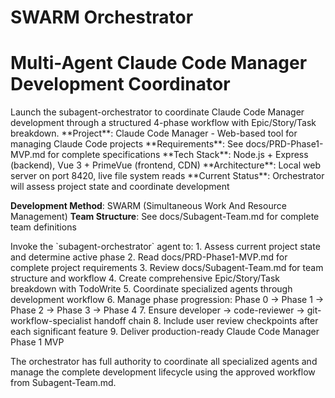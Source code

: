 # SWARM Orchestrator
# Multi-Agent Claude Code Manager Development Coordinator

<task>
Launch the subagent-orchestrator to coordinate Claude Code Manager development through a structured 4-phase workflow with Epic/Story/Task breakdown.
</task>

<context>
**Project**: Claude Code Manager - Web-based tool for managing Claude Code projects
**Requirements**: See docs/PRD-Phase1-MVP.md for complete specifications
**Tech Stack**: Node.js + Express (backend), Vue 3 + PrimeVue (frontend, CDN)
**Architecture**: Local web server on port 8420, live file system reads
**Current Status**: Orchestrator will assess project state and coordinate development

**Development Method**: SWARM (Simultaneous Work And Resource Management)
**Team Structure**: See docs/Subagent-Team.md for complete team definitions
</context>

<execution>
Invoke the `subagent-orchestrator` agent to:
1. Assess current project state and determine active phase
2. Read docs/PRD-Phase1-MVP.md for complete project requirements
3. Review docs/Subagent-Team.md for team structure and workflow
4. Create comprehensive Epic/Story/Task breakdown with TodoWrite
5. Coordinate specialized agents through development workflow
6. Manage phase progression: Phase 0 → Phase 1 → Phase 2 → Phase 3 → Phase 4
7. Ensure developer → code-reviewer → git-workflow-specialist handoff chain
8. Include user review checkpoints after each significant feature
9. Deliver production-ready Claude Code Manager Phase 1 MVP

The orchestrator has full authority to coordinate all specialized agents and manage the complete development lifecycle using the approved workflow from Subagent-Team.md.
</execution>
